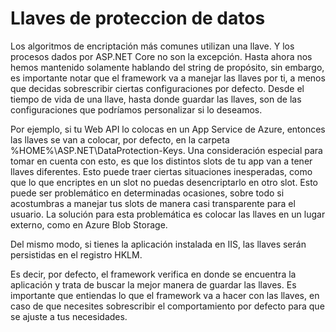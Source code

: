 # Llaves de proteccion de datos

<p>
Los algoritmos de encriptación más comunes utilizan una llave. Y los procesos dados por ASP.NET Core no son la excepción. Hasta ahora nos hemos mantenido solamente hablando del string de propósito, sin embargo, es importante notar que el framework va a manejar las llaves por ti, a menos que decidas sobrescribir ciertas configuraciones por defecto. Desde el tiempo de vida de una llave, hasta donde guardar las llaves, son de las configuraciones que podríamos personalizar si lo deseamos.

Por ejemplo, si tu Web API lo colocas en un App Service de Azure, entonces las llaves se van a colocar, por defecto, en la carpeta %HOME%\ASP.NET\DataProtection-Keys. Una consideración especial para tomar en cuenta con esto, es que los distintos slots de tu app van a tener llaves diferentes. Esto puede traer ciertas situaciones inesperadas, como que lo que encriptes en un slot no puedas desencriptarlo en otro slot. Esto puede ser problemático en determinadas ocasiones, sobre todo si acostumbras a manejar tus slots de manera casi transparente para el usuario. La solución para esta problemática es colocar las llaves en un lugar externo, como en Azure Blob Storage.

Del mismo modo, si tienes la aplicación instalada en IIS, las llaves serán persistidas en el registro HKLM.

Es decir, por defecto, el framework verifica en donde se encuentra la aplicación y trata de buscar la mejor manera de guardar las llaves. Es importante que entiendas lo que el framework va a hacer con las llaves, en caso de que necesites sobrescribir el comportamiento por defecto para que se ajuste a tus necesidades.
</p>